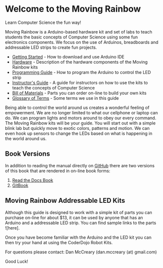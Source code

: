 Welcome to the Moving Rainbow
==============

Learn Computer Science the fun way!

Moving Rainbow is a Arduino-based hardware kit and set of labs to teach students the basic concepts of Computer Science using some fun electronics components.  We focus on the use of Arduinos, breadboards and addressable LED strips to create fun projects.

- [Getting Started](guide/getting-started.md) - How to download and use Arduino IDE
- [Hardware](guide/hardware.md) - Description of the hardware components of the Moving Rainbow kits
- [Programming Guide](guide/programming.md) - How to program the Arduino to control the LED strip
- [Instructor's Guide](guide/instructors.md) - A guide for instructors on how to use the kits to teach the concepts of Computer Science
- [Bill of Materials](guide/bill-of-materials.md) - Parts you can order on-line to build your own kits
- [Glossary of Terms](guide/GLOSSARY.md) - Some terms we use in this guide

Being able to control the world around us creates a wonderful feeling of empowerment.  We are no longer limited to what our cellphone or laptop can do.  We can program lights and motors around to obey our every command.  The Moving Rainbow kits will be your guide.  You will start out with a simple blink lab but quickly move to exotic colors, patterns and motion.  We can even hook up sensors to change the LEDs based on what is happening in the world around us.

## Book Versions
In addition to reading the manual directly on [GitHub](https://github.com/dmccreary/moving-rainbow) there are two versions of this book that are rendered in on-line book forms:
1. [Read the Docs Book](http://moving-rainbow.readthedocs.org/en/latest)
2. [GitBook](http://dmccreary.gitbooks.io/moving-rainbow)

Moving Rainbow Addressable LED Kits
----------

Although this guide is designed to work with a simple kit of parts you can purchase on-line for about $13, it can be used by anyone that has an Arduino and a addressable LED strip.  You can find sample links to the parts ![here].

Once you have become familiar with the Arduino and the LED kit you can then try your hand at using the CoderDojo Robot Kits.

For questions please contact: Dan McCreary (dan.mccreary (at) gmail.com)

Good Luck!
